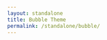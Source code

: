 ```yaml
---
layout: standalone
title: Bubble Theme
permalink: /standalone/bubble/
---
```

<link rel="stylesheet" href="{{site.cdn}}{{site.version}}/quill.bubble.css">
<style>
  body {
    margin: auto;
    padding: 50px;
    width: 720px;
  }
  #editor-container {
    height: 350px;
  }
</style>
<!-- head -->
<div id="editor-container"></div>
<script type="text/javascript" src="{{site.cdn}}{{site.version}}/quill.js"></script>
<script>
  var quill = new Quill('#editor-container', {
    placeholder: 'Compose an epic...',
    theme: 'bubble'
  });
</script>